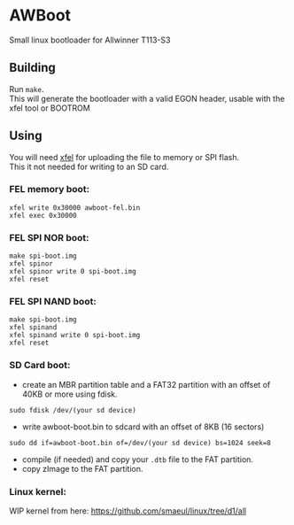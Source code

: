 # AWBoot

Small linux bootloader for Allwinner T113-S3

## Building

Run `make`.  
This will generate the bootloader with a valid EGON header, usable with the xfel tool or BOOTROM  

## Using

You will need [xfel](https://github.com/xboot/xfel) for uploading the file to memory or SPI flash.  
This it not needed for writing to an SD card.  

### FEL memory boot:
```
xfel write 0x30000 awboot-fel.bin
xfel exec 0x30000
```

### FEL SPI NOR boot:
```
make spi-boot.img
xfel spinor
xfel spinor write 0 spi-boot.img
xfel reset
```

### FEL SPI NAND boot:
```
make spi-boot.img
xfel spinand
xfel spinand write 0 spi-boot.img
xfel reset
```

### SD Card boot:
- create an MBR partition table and a FAT32 partition with an offset of 40KB or more using fdisk.  
```
sudo fdisk /dev/(your sd device)
```
- write awboot-boot.bin to sdcard with an offset of 8KB (16 sectors)  
```
sudo dd if=awboot-boot.bin of=/dev/(your sd device) bs=1024 seek=8
```
- compile (if needed) and copy your `.dtb` file to the FAT partition.
- copy zImage to the FAT partition.

### Linux kernel:
WIP kernel from here: https://github.com/smaeul/linux/tree/d1/all
